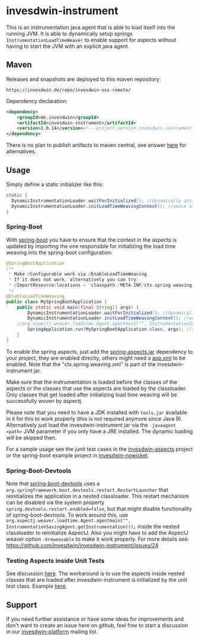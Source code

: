 # invesdwin-instrument

This is an instrumentation java agent that is able to load itself into the running JVM. It is able to dynamically setup springs `InstrumentationLoadTimeWeaver` to enable support for aspects without having to start the JVM with an explicit java agent.

## Maven

Releases and snapshots are deployed to this maven repository:
```
https://invesdwin.de/repo/invesdwin-oss-remote/
```

Dependency declaration:
```xml
<dependency>
	<groupId>de.invesdwin</groupId>
	<artifactId>invesdwin-instrument</artifactId>
	<version>1.0.14</version><!---project.version.invesdwin-instrument-->
</dependency>
```

There is no plan to publish artifacts to maven central, see answer [here](https://github.com/invesdwin/invesdwin-instrument/issues/17#issuecomment-728772422) for alternatives.

## Usage

Simply define a static initializer like this:
```java
static {
  DynamicInstrumentationLoader.waitForInitialized(); //dynamically attach java agent to jvm if not already present
  DynamicInstrumentationLoader.initLoadTimeWeavingContext(); //weave all classes before they are loaded as beans
}
```


### Spring-Boot

With [spring-boot](http://projects.spring.io/spring-boot/) you have to ensure that the context in the aspects is updated by importing the one responsible for initializing the load time weaving into the spring-boot configuration:
```java
@SpringBootApplication
/** 
 * Make @Configurable work via @EnableLoadTimeWeaving.
 * If it does not work, alternatively you can try: 
 * @ImportResource(locations = "classpath:/META-INF/ctx.spring.weaving.xml") 
 */
@EnableLoadTimeWeaving
public class MySpringBootApplication {
    public static void main(final String[] args) {
        DynamicInstrumentationLoader.waitForInitialized(); //dynamically attach java agent to jvm if not already present
        DynamicInstrumentationLoader.initLoadTimeWeavingContext(); //weave all classes before they are loaded as beans
	//org.aspectj.weaver.loadtime.Agent.agentmain("", InstrumentationSavingAgent.getInstrumentation()); //workaround for spring-boot-devtools RestartLauncher
        SpringApplication.run(MySpringBootApplication.class, args); //start application, load some classes
    }
}
```
To enable the spring aspects, just add the [spring-aspects.jar](http://mvnrepository.com/artifact/org.springframework/spring-aspects) dependency to your project, they are enabled directly, others might need a [aop.xml](http://www.springbyexample.org/examples/aspectj-ltw-aspectj-config.html) to be enabled. Note that the "ctx.spring.weaving.xml" is part of the invesdwin-instrument jar.

Make sure that the instrumentation is loaded before the classes of the aspects or the classes that use the aspects are loaded by the classloader. Only classes that get loaded after initializing load time weaving will be successfully woven by aspectj.

Please note that you need to have a JDK installed with `tools.jar` available in it for this to work properly (this is not required anymore since Java 9).
Alternatively just load the invesdwin-instrument jar via the `-javaagent <path>` JVM parameter if you only have a JRE installed. The dynamic loading will be skipped then.

For a sample usage see the junit test cases in the [invesdwin-aspects](https://github.com/subes/invesdwin-aspects) project or the spring-boot example project in [invesdwin-nowicket](https://github.com/subes/invesdwin-nowicket).

### Spring-Boot-Devtools

Note that [spring-boot-devtools](https://docs.spring.io/spring-boot/docs/current/reference/html/using.html#using.devtools) uses a `org.springframework.boot.devtools.restart.RestartLauncher` that reinitializes the application in a nested classloader. This restart mechanism can be disabled via the system property `spring.devtools.restart.enabled=false`, but that might disable functionality of spring-boot-devtools. To work around this, use `org.aspectj.weaver.loadtime.Agent.agentmain("", InstrumentationSavingAgent.getInstrumentation());` inside the nested classloader to reinitialize AspectJ. Also you might have to add the AspectJ weaver option `-Xreweavable` to make it work properly. For more details see: https://github.com/invesdwin/invesdwin-instrument/issues/24

### Testing Aspects inside Unit Tests

See discussion [here](https://stackoverflow.com/a/70348250/67492). The workaround is to use the aspects inside nested classes that are loaded after invesdwin-instrument is initialized by the unit test class. Example [here](https://github.com/invesdwin/invesdwin-context-persistence/blob/master/invesdwin-context-persistence-parent/invesdwin-context-persistence-jpa-hibernate/src/test/java/de/invesdwin/context/persistence/jpa/hibernate/MultiplePersistenceUnitsTest.java).

## Support

If you need further assistance or have some ideas for improvements and don't want to create an issue here on github, feel free to start a discussion in our [invesdwin-platform](https://groups.google.com/forum/#!forum/invesdwin-platform) mailing list.

